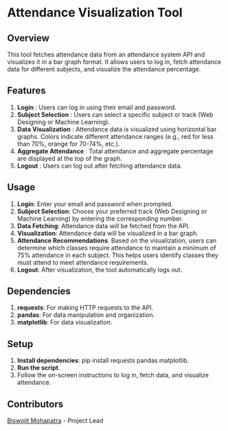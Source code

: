 # Attendance Visualization Tool

## Overview
This tool fetches attendance data from an attendance system API and visualizes it in a bar graph format. It allows users to log in, fetch attendance data for different subjects, and visualize the attendance percentage.

## Features
1. **Login** : Users can log in using their email and password.
2. **Subject Selection** : Users can select a specific subject or track (Web Designing or Machine Learning).
3. **Data Visualization** : Attendance data is visualized using horizontal bar graphs. Colors indicate different attendance ranges (e.g., red for less than 70%, orange for 70-74%, etc.).
4. **Aggregate Attendance** : Total attendance and aggregate percentage are displayed at the top of the graph.
5. **Logout** : Users can log out after fetching attendance data.

## Usage
1. **Login**: Enter your email and password when prompted.
2. **Subject Selection**: Choose your preferred track (Web Designing or Machine Learning) by entering the corresponding number.
3. **Data Fetching**: Attendance data will be fetched from the API.
4. **Visualization**: Attendance data will be visualized in a bar graph.
5. **Attendance Recommendations**: Based on the visualization, users can determine which classes require attendance to maintain a minimum of 75% attendance in each subject. This helps users identify classes they must attend to meet attendance requirements.
6. **Logout**: After visualization, the tool automatically logs out.



## Dependencies
1. **requests**: For making HTTP requests to the API.
2. **pandas**: For data manipulation and organization.
3. **matplotlib**: For data visualization.

## Setup
1. **Install dependencies**: pip install requests pandas matplotlib.
2. **Run the script**.
3. Follow the on-screen instructions to log in, fetch data, and visualize attendance.

## Contributors
[Biswojit Mohapatra](https://www.linkedin.com/in/biswojit-mohapatra-282b64258/) - Project Lead
